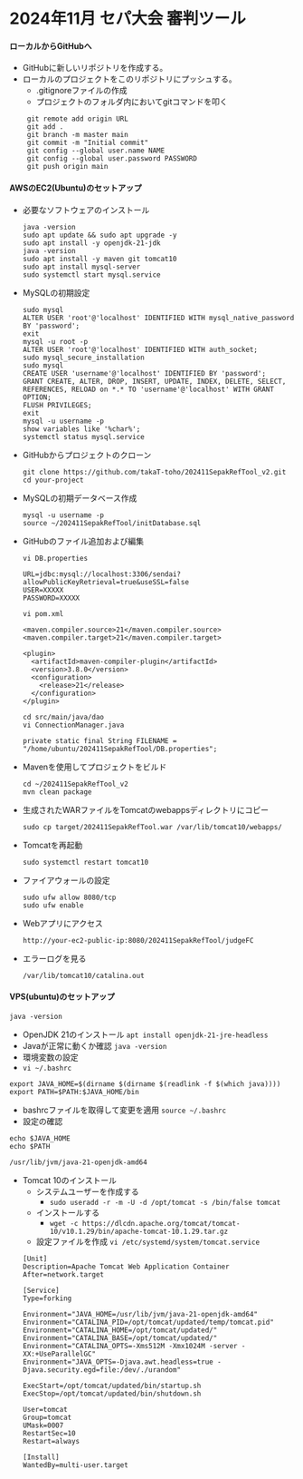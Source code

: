 # 2024年11月 セパ大会 審判ツール

#### ローカルからGitHubへ
- GitHubに新しいリポジトリを作成する。
- ローカルのプロジェクトをこのリポジトリにプッシュする。
  - .gitignoreファイルの作成
  - プロジェクトのフォルダ内においてgitコマンドを叩く
  ```git init
   git remote add origin URL
   git add .
   git branch -m master main
   git commit -m "Initial commit"
   git config --global user.name NAME
   git config --global user.password PASSWORD
   git push origin main
  ```
#### AWSのEC2(Ubuntu)のセットアップ
- 必要なソフトウェアのインストール
  ```
  java -version
  sudo apt update && sudo apt upgrade -y
  sudo apt install -y openjdk-21-jdk
  java -version
  sudo apt install -y maven git tomcat10
  sudo apt install mysql-server
  sudo systemctl start mysql.service
  ```
- MySQLの初期設定
  ```
  sudo mysql
  ALTER USER 'root'@'localhost' IDENTIFIED WITH mysql_native_password BY 'password';
  exit
  mysql -u root -p
  ALTER USER 'root'@'localhost' IDENTIFIED WITH auth_socket;
  sudo mysql_secure_installation
  sudo mysql
  CREATE USER 'username'@'localhost' IDENTIFIED BY 'password';
  GRANT CREATE, ALTER, DROP, INSERT, UPDATE, INDEX, DELETE, SELECT, REFERENCES, RELOAD on *.* TO 'username'@'localhost' WITH GRANT OPTION;
  FLUSH PRIVILEGES;
  exit
  mysql -u username -p
  show variables like '%char%';
  systemctl status mysql.service
  ```
- GitHubからプロジェクトのクローン
  ```
  git clone https://github.com/takaT-toho/202411SepakRefTool_v2.git
  cd your-project
  ```
- MySQLの初期データベース作成
  ```
  mysql -u username -p
  source ~/202411SepakRefTool/initDatabase.sql
  ```
- GitHubのファイル追加および編集
  ```
  vi DB.properties
  ```
  ```
  URL=jdbc:mysql://localhost:3306/sendai?allowPublicKeyRetrieval=true&useSSL=false
  USER=XXXXX
  PASSWORD=XXXXX
  ```
  ```
  vi pom.xml
  ```
  ```
  <maven.compiler.source>21</maven.compiler.source>
  <maven.compiler.target>21</maven.compiler.target>

  <plugin>
    <artifactId>maven-compiler-plugin</artifactId>
    <version>3.8.0</version>
    <configuration>
      <release>21</release>
    </configuration>
  </plugin>
  ```
  ```
  cd src/main/java/dao
  vi ConnectionManager.java
  ```
  ```
  private static final String FILENAME = "/home/ubuntu/202411SepakRefTool/DB.properties";
  ```
- Mavenを使用してプロジェクトをビルド
  ```
  cd ~/202411SepakRefTool_v2
  mvn clean package
  ```
- 生成されたWARファイルをTomcatのwebappsディレクトリにコピー
  ```
  sudo cp target/202411SepakRefTool.war /var/lib/tomcat10/webapps/
  ```
- Tomcatを再起動
  ```
  sudo systemctl restart tomcat10
  ```
- ファイアウォールの設定
  ```
  sudo ufw allow 8080/tcp
  sudo ufw enable
  ```
- Webアプリにアクセス
  ```
  http://your-ec2-public-ip:8080/202411SepakRefTool/judgeFC
  ```
- エラーログを見る
  ```
  /var/lib/tomcat10/catalina.out
  ```

#### VPS(ubuntu)のセットアップ
`java -version`
- OpenJDK 21のインストール
`apt install openjdk-21-jre-headless`
- Javaが正常に動くか確認
`java -version`
- 環境変数の設定
 - `vi ~/.bashrc`
  ```
  export JAVA_HOME=$(dirname $(dirname $(readlink -f $(which java))))
  export PATH=$PATH:$JAVA_HOME/bin
  ```
 - bashrcファイルを取得して変更を適用
`source ~/.bashrc`
 - 設定の確認
  ```
  echo $JAVA_HOME
  echo $PATH
  ```
  ```
  /usr/lib/jvm/java-21-openjdk-amd64
  ```
- Tomcat 10のインストール
  - システムユーザーを作成する
    - `sudo useradd -r -m -U -d /opt/tomcat -s /bin/false tomcat`
  - インストールする
    - `wget -c https://dlcdn.apache.org/tomcat/tomcat-10/v10.1.29/bin/apache-tomcat-10.1.29.tar.gz`
  - 設定ファイルを作成
  `vi /etc/systemd/system/tomcat.service`
  ```
  [Unit]
  Description=Apache Tomcat Web Application Container
  After=network.target
  
  [Service]
  Type=forking
  
  Environment="JAVA_HOME=/usr/lib/jvm/java-21-openjdk-amd64"
  Environment="CATALINA_PID=/opt/tomcat/updated/temp/tomcat.pid"
  Environment="CATALINA_HOME=/opt/tomcat/updated/"
  Environment="CATALINA_BASE=/opt/tomcat/updated/"
  Environment="CATALINA_OPTS=-Xms512M -Xmx1024M -server -XX:+UseParallelGC"
  Environment="JAVA_OPTS=-Djava.awt.headless=true -Djava.security.egd=file:/dev/./urandom"
  
  ExecStart=/opt/tomcat/updated/bin/startup.sh
  ExecStop=/opt/tomcat/updated/bin/shutdown.sh
  
  User=tomcat
  Group=tomcat
  UMask=0007
  RestartSec=10
  Restart=always
  
  [Install]
  WantedBy=multi-user.target
  ```
